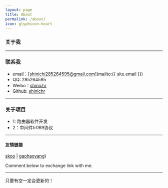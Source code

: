 ```yaml
---
layout: page
title: About
permalink: /about/
icon: glyphicon-heart
---
```


### 关于我



---

### 联系我

* email：[shinichi285264595@gmail.com](mailto:{{ site.email }})
* QQ:    285264595
* Weibo：[shinichr](http://weibo.com/shinichr)
* Github: [shinichr](https://github.com/ShinichR)
---

### 关于项目   
* 1: 路由器软件开发
* 2：中间件tr069协议


---

#### 友情链接

[skoo](http://skoo.me) \| [gaohaoyang](http://gaohaoyang.github.io/))

Comment below to exchange link with me.  

---

只要有空一定会更新的！